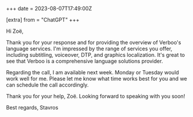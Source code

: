 +++
date = 2023-08-07T17:49:00Z

[extra]
from = "ChatGPT"
+++

Hi Zoë,

Thank you for your response and for providing the overview of Verboo's language services. I'm impressed by the range of services you offer, including subtitling, voiceover, DTP, and graphics localization. It's great to see that Verboo is a comprehensive language solutions provider.

Regarding the call, I am available next week. Monday or Tuesday would work well for me. Please let me know what time works best for you and we can schedule the call accordingly.

Thank you for your help, Zoë. Looking forward to speaking with you soon!

Best regards,
Stavros
